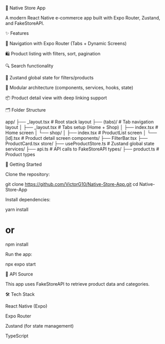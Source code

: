🛒 Native Store App

A modern React Native e-commerce app built with Expo Router, Zustand, and FakeStoreAPI.

✨ Features

🧭 Navigation with Expo Router (Tabs + Dynamic Screens)

🛍 Product listing with filters, sort, pagination

🔍 Search functionality

🧰 Zustand global state for filters/products

🧱 Modular architecture (components, services, hooks, state)

📦 Product detail view with deep linking support

🗂 Folder Structure

app/
├── \_layout.tsx # Root stack layout
├── (tabs)/ # Tab navigation layout
│ ├── \_layout.tsx # Tabs setup (Home + Shop)
│ ├── index.tsx # Home screen
│ └── shop/
│ ├── index.tsx # ProductList screen
│ └── [id].tsx # Product detail screen
components/
├── FilterBar.tsx
├── ProductCard.tsx
store/
├── useProductStore.ts # Zustand global state
services/
├── api.ts # API calls to FakeStoreAPI
types/
├── product.ts # Product types

🚀 Getting Started

Clone the repository:

git clone https://github.com/VictorG10/Native-Store-App.git
cd Native-Store-App

Install dependencies:

yarn install

# or

npm install

Run the app:

npx expo start

🧪 API Source

This app uses FakeStoreAPI to retrieve product data and categories.

🛠️ Tech Stack

React Native (Expo)

Expo Router

Zustand (for state management)

TypeScript
